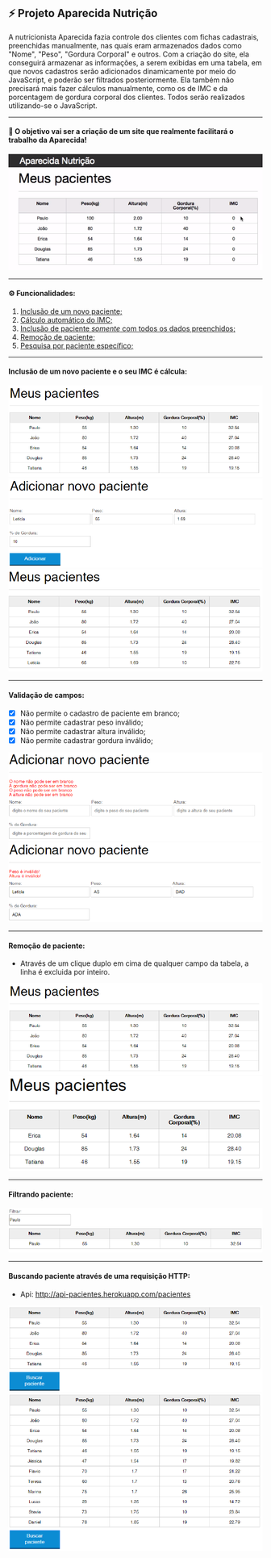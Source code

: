 ## ⚡️ Projeto Aparecida Nutrição

A nutricionista Aparecida fazia controle dos clientes com fichas cadastrais, preenchidas manualmente, nas quais eram armazenados dados como "Nome", "Peso", "Gordura Corporal" e outros. Com a criação do site, ela conseguirá armazenar as informações, a serem exibidas em uma tabela, em que novos cadastros serão adicionados dinamicamente por meio do JavaScript, e poderão ser filtrados posteriormente. Ela também não precisará mais fazer cálculos manualmente, como os de IMC e da porcentagem de gordura corporal dos clientes. Todos serão realizados utilizando-se o JavaScript. 

****

#### 🤩 O objetivo vai ser a criação de um site que realmente facilitará o trabalho da Aparecida!

![](/img/tabela-aparecida-nutricao.png)

****

#### ⚙️ Funcionalidades:

1. [Inclusão de um novo paciente;](#incluir-paciente)
2. [Cálculo automático do IMC;](#incluir-paciente)
3. [Inclusão de paciente *somente* com todos os dados preenchidos;](#validar-paciente)
4. [Remoção de paciente;](#remover-paciente)
5. [Pesquisa por paciente específico;](#filtrar-paciente)

***
<div id='incluir-paciente'/>

#### Inclusão de um novo paciente e o seu IMC é cálcula:

![](/img/tabela-pacientes.png)
![](/img/cadastro-paciente.png)
![](/img/nova-lista-pacientes.png)

***
<div id='validar-paciente'/>

#### Validação de campos:

- [x] Não permite o cadastro de paciente em branco;
- [x] Não permite cadastrar peso inválido;
- [x] Não permite cadastrar altura inválido;
- [x] Não permite cadastrar gordura inválido;

![](/img/valida-campo-em-branco.png)
![](/img/valida-valores-invalidos.png)

***
<div id='remover-paciente'/>

#### Remoção de paciente:

- Através de um clique duplo em cima de qualquer campo da tabela, a linha é excluida por inteiro.

![](/img/tabela-pacientes.png)
![](/img/remove-pacientes.png)

***
<div id='filtrar-paciente'/>

#### Filtrando paciente:

![](/img/filtrando-paciente.png)

***

#### Buscando paciente através de uma requisição HTTP:

- Api: http://api-pacientes.herokuapp.com/pacientes

![](/img/buscar-paciente.png)
![](/img/buscar-paciente-api.png)
